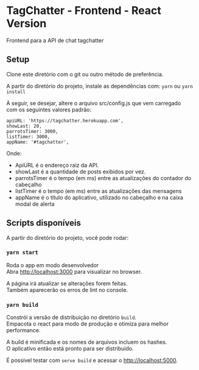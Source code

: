 # TagChatter - Frontend - React Version

Frontend para a API de chat tagchatter

## Setup
Clone este diretório com o git ou outro método de preferência.

A partir do diretório do projeto, instale as dependências com:
`yarn` ou `yarn install`

À seguir, se desejar, altere o arquivo src/config.js que vem carregado\
com os seguintes valores padrão:

```
apiURL: 'https://tagchatter.herokuapp.com',
showLast: 20,
parrotsTimer: 3000,
listTimer: 3000,
appName: '#tagchatter',
```

Onde:
- ApiURL é o endereço raiz da API.
- showLast é a quantidade de posts exibidos por vez.
- parrotsTimer é o tempo (em ms) entre as atualizações do contador do cabeçalho
- listTimer é o tempo (em ms) entre as atualizações das mensagens
- appName é o título do aplicativo, utilizado no cabeçalho e na caixa modal de alerta


## Scripts disponíveis
A partir do diretório do projeto, você pode rodar:

### `yarn start`

Roda o app em modo desenvolvedor\
Abra [http://localhost:3000](http://localhost:3000) para visualizar no browser.

A página irá atualizar se alterações forem feitas.\
Também aparecerão os erros de lint no console.

### `yarn build`

Constrói a versão de distribuição no diretório `build`.\
Empacota o react para modo de produção e otimiza para melhor performance.

A build é minificada e os nomes de arquivos incluem os hashes.\
O aplicativo então está pronto para ser distribuído.

É possível testar com `serve build` e acessar o [http://localhost:5000](http://localhost:5000).
